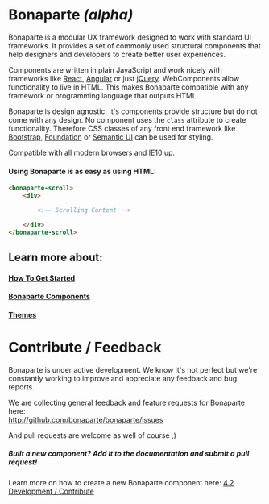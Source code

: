 # Bonaparte *(alpha)*

Bonaparte is a modular UX framework designed to work with standard UI frameworks.
It provides a set of commonly used structural components that help designers and developers to create better user experiences.

Components are written in plain JavaScript and work nicely with frameworks like [React](https://facebook.github.io/react/), [Angular](https://angularjs.org/) or just [jQuery](http://jquery.com). WebComponents allow functionality to live in HTML. This makes Bonaparte compatible with any framework or programming language that outputs HTML.

Bonaparte is design agnostic. It's components provide structure but do not come with any design. No component uses the `class` attribute to create functionality. Therefore CSS classes of any front end framework like [Bootstrap](http://getbootstrap.com/), [Foundation](http://foundation.zurb.com/) or [Semantic UI](http://semantic-ui.com/) can be used for styling.

Compatible with all modern browsers and IE10 up.

#### Using Bonaparte is as easy as using HTML:
```html
<bonaparte-scroll>
    <div>

        <!-- Scrolling Content -->

    </div>
</bonaparte-scroll> 
```

## Learn more about:

#### [How To Get Started](docs/getting_started/index.md)
#### [Bonaparte Components](docs/components/index.md)
#### [Themes](docs/themes/index.md)

# Contribute / Feedback

Bonaparte is under active development.
We know it's not perfect but we're constantly working to improve and appreciate any feedback and bug reports.

We are collecting general feedback and feature requests for Bonaparte here:<br>
http://github.com/bonaparte/bonaparte/issues

And pull requests are welcome as well of course ;)

##### Built a new component? Add it to the documentation and submit a pull request!

Learn more on how to create a new Bonaparte component here: [4.2 Development / Contribute](advanced/contribute.html)
